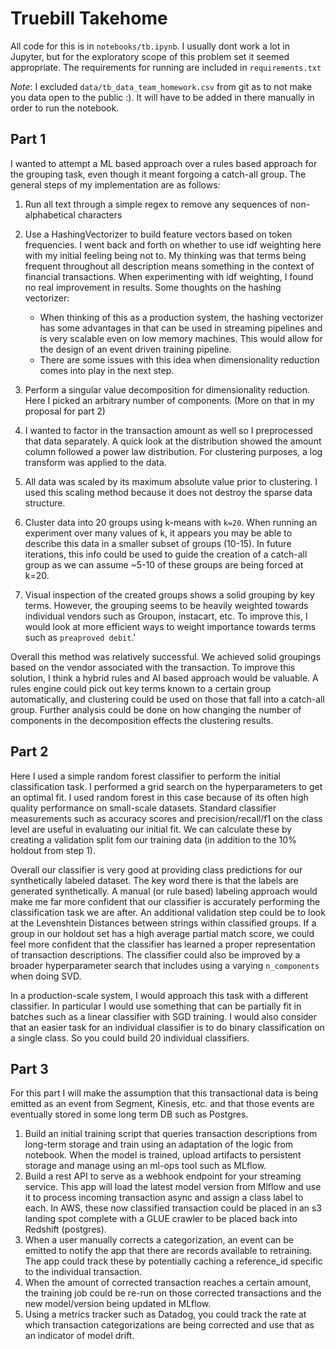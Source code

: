 # Truebill Takehome

All code for this is in `notebooks/tb.ipynb`. I usually dont work a lot in Jupyter, but for the exploratory scope of this problem set it seemed appropriate. The requirements for running are included in `requirements.txt`

*Note*: I excluded `data/tb_data_team_homework.csv` from git as to not make you data open to the public :). It will have to be added in there manually in order to run the notebook.

## Part 1

I wanted to attempt a ML based approach over a rules based approach for the grouping task,
even though it meant forgoing a catch-all group. The general steps of my implementation are as follows:

1. Run all text through a simple regex to remove any sequences of non-alphabetical characters
2. Use a HashingVectorizer to build feature vectors based on token frequencies. I went back and forth on whether to use idf weighting here with 
my initial feeling being not to. My thinking was that terms being frequent throughout all description means something in the context of financial transactions. 
When experimenting with idf weighting, I found no real improvement in results. Some thoughts on the hashing vectorizer:
    - When thinking of this as a production system, the hashing vectorizer has some advantages in that can be used in streaming pipelines and is very scalable even on low memory machines.
    This would allow for the design of an event driven training pipeline.
    - There are some issues with this idea when dimensionality reduction comes into play in the next step.
     
3. Perform a singular value decomposition for dimensionality reduction. Here I picked an arbitrary number of components. (More on that in my proposal for part 2) 
4. I wanted to factor in the transaction amount as well so I preprocessed that data separately. A quick look at the distribution showed the amount column followed a power law distribution. 
For clustering purposes, a log transform was applied to the data. 
5. All data was scaled by its maximum absolute value prior to clustering. I used this scaling method because it does not destroy the sparse data structure.
6. Cluster data into 20 groups using k-means with `k=20`. When running an experiment over many values of k, it appears you may
be able to describe this data in a smaller subset of groups (10-15). In future iterations, this info could be used to 
guide the creation of a catch-all group as we can assume ~5-10 of these groups are being forced at k=20.
7. Visual inspection of the created groups shows a solid grouping by key terms. However, the grouping seems to be heavily weighted towards individual vendors such as Groupon, instacart, etc. 
To improve this, I would look at more efficient ways to weight importance towards terms such as `preaproved debit`.'

Overall this method was relatively successful. We achieved solid groupings based on the vendor associated with the transaction. To improve this solution, I think a hybrid rules and AI based approach would
be valuable. A rules engine could pick out key terms known to a certain group automatically, and clustering could be used on those that fall into a catch-all group. Further analysis could be done on how changing the number of components in the 
decomposition effects the clustering results.

## Part 2 

Here I used a simple random forest classifier to perform the initial classification task. I performed a grid search on the hyperparameters to get an optimal fit. I used random forest in this case because of its often high quality performance on small-scale datasets. 
Standard classifier measurements such as accuracy scores and precision/recall/f1 on the class level are useful in evaluating our initial fit. We can calculate these by creating a validation split fom our training data (in addition to the 10% holdout from step 1).

Overall our classifier is very good at providing class predictions for our synthetically labeled dataset. The key word there is that the labels are generated synthetically. A manual (or rule based) labeling approach would make me far more confident that our classifier is accurately performing the classification task we are after.
An additional validation step could be to look at the Levenshtein Distances between strings within classified groups. If a group in our holdout set has a high average partial match score, we could feel more confident that the classifier has learned a proper representation of transaction descriptions. The classifier could also
be improved by a broader hyperparameter search that includes using a varying `n_components` when doing SVD.

In a production-scale system, I would approach this task with a different classifier. In particular I would use something that can be partially fit in batches such as a linear classifier with SGD training. I would also consider that an easier task for an individual classifier is to do binary classification on a single class. So you could build 20 individual classifiers.

## Part 3

For this part I will make the assumption that this transactional data is being emitted as an event from Segment, Kinesis, etc. and that those events are eventually stored in some long term DB such as Postgres.

1. Build an initial training script that queries transaction descriptions from long-term storage and train using an adaptation of the logic from notebook. When the model is trained, upload artifacts to persistent storage and manage using an ml-ops tool such as MLflow.
2. Build a rest API to serve as a webhook endpoint for your streaming service. This app will load the latest model version from Mlflow and use it to process incoming transaction async and assign a class label to each. In AWS, these now classified transaction could be placed in an s3 landing spot complete with a GLUE crawler to be placed back into Redshift (postgres).
3. When a user manually corrects a categorization, an event can be emitted to notify the app that there are records available to retraining. The app could track these by potentially caching a reference_id specific to the individual transaction.
4. When the amount of corrected transaction reaches a certain amount, the training job could be re-run on those corrected transactions and the new model/version being updated in MLflow.
5. Using a metrics tracker such as Datadog, you could track the rate at which transaction categorizations are being corrected and use that as an indicator of model drift. 
